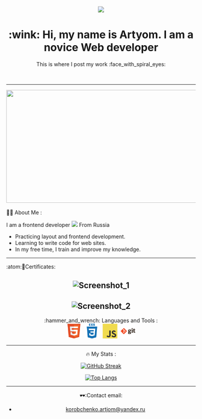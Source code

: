 ###
<div id="header" align="center">
  <img src="https://media4.giphy.com/media/11c7UUfN4eoHF6/giphy.gif" width="500"/>
</div>
<div id="text" align="center">
  <h1> :wink: Hi, my name is Artyom. I am a novice Web developer </h1>
  <p> This is where I post my work :face_with_spiral_eyes: </p>
  <img src="https://komarev.com/ghpvc/?username=DarcTorim&style=flat-square&color=blue" alt=""/>
</div>

---

 <div align="center">
  <img src="https://media4.giphy.com/media/bGgsc5mWoryfgKBx1u/giphy.gif" width="600" height="300"/>
  </div>

:man_technologist: About Me :
  
I am a frontend developer <img src="https://media.giphy.com/media/WUlplcMpOCEmTGBtBW/giphy.gif" width="30"> From Russia

- Practicing layout and frontend development.
- Learning to write code for web sites.
- In my free time, I train and improve my knowledge.

---

:atom::exploding_head:Certificates:
<div align="center">
  
  ![Screenshot_1](https://user-images.githubusercontent.com/124584927/221443728-a8046d2a-52fa-42f3-ad7b-7f0bc2f226c9.png)
  ---
  
  ![Screenshot_2](https://user-images.githubusercontent.com/124584927/221443738-06353f8b-e9be-44db-8d7e-9ec2729089c4.png)
  ---
</div>

<div align="center">
:hammer_and_wrench: Languages and Tools :
  
<div>
  <img src="https://github.com/devicons/devicon/blob/master/icons/html5/html5-original.svg" title="HTML5" alt="HTML" width="40" height="40"/>&nbsp;
  <img src="https://github.com/devicons/devicon/blob/master/icons/css3/css3-plain-wordmark.svg"  title="CSS3" alt="CSS" width="40" height="40"/>&nbsp;
  <img src="https://github.com/devicons/devicon/blob/master/icons/javascript/javascript-original.svg" title="JavaScript" alt="JavaScript" width="40" height="40"/>&nbsp;
  <img src="https://github.com/devicons/devicon/blob/master/icons/git/git-original-wordmark.svg" title="Git" **alt="Git" width="40" height="40"/>
  </div>
  
  ---
  :fire: My Stats :
  
  
  [![GitHub Streak](http://github-readme-streak-stats.herokuapp.com?user=DarcTorim&theme=dark&hide_border=&locale=ru)](https://git.io/streak-stats)
  
  
[![Top Langs](https://github-readme-stats.vercel.app/api/top-langs/?username=DarcTorim&layout=compact&theme=vision-friendly-dark)](https://github.com/anuraghazra/github-readme-stats)
  
  
---
🕶️:Contact email:
  
  - korobchenko.artjom@yandex.ru
  
